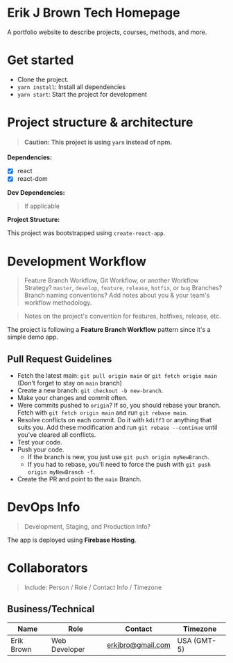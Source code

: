 # Erik J Brown Tech Homepage

A portfolio website to describe projects, courses, methods, and more.

# Get started
 - Clone the project.
 - `yarn install`: Install all dependencies
 - `yarn start`: Start the project for development

# Project structure & architecture
> #### Caution: This project is using `yarn` instead of npm.

 **Dependencies:**

  - [x] react
  - [x] react-dom

  **Dev Dependencies:**

  > If applicable

 **Project Structure:**

This project was bootstrapped using `create-react-app`.

# Development Workflow
> Feature Branch Workflow, Git Workflow, or another Workflow Strategy? `master`, `develop`, `feature`, `release`, `hotfix`, or `bug` Branches? Branch naming conventions? Add notes about you & your team's workflow methodology.

> Notes on the project's convention for features, hotfixes, release, etc.

The project is following a **Feature Branch Workflow** pattern since it's a simple demo app.

## Pull Request Guidelines
   * Fetch the latest main: `git pull origin main` or `git fetch origin main` (Don't forget to stay on `main` branch)
   * Create a new branch: `git checkout -b new-branch`.
   * Make your changes and commit often.
   * Were commits pushed to `origin`? If so, you should rebase your branch. Fetch with `git fetch origin main` and run
   `git rebase main`.
   * Resolve conflicts on each commit. Do it with `kdiff3` or anything that suits you. Add these modification and run `git rebase --continue` until you've cleared all conflicts.
   * Test your code.
   * Push your code.
      - If the branch is new, you just use `git push origin myNewBranch`.
      - If you had to rebase, you'll need to force the push with `git push origin myNewBranch -f`.
   * Create the PR and point to the `main` Branch.

# DevOps Info
> Development, Staging, and Production Info?

The app is deployed using **Firebase Hosting**.

# Collaborators
> Include: Person / Role / Contact Info / Timezone

## Business/Technical

  | Name | Role | Contact | Timezone |
  | --- | --- | --- | --- |
  | Erik Brown | Web Developer | erkjbro@gmail.com | USA (GMT-5) |
